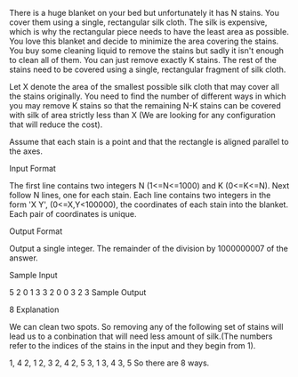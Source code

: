There is a huge blanket on your bed but unfortunately it has N stains. You cover them using a single, rectangular silk cloth. The silk is expensive, which is why the rectangular piece needs to have the least area as possible. You love this blanket and decide to minimize the area covering the stains. You buy some cleaning liquid to remove the stains but sadly it isn't enough to clean all of them. You can just remove exactly K stains. The rest of the stains need to be covered using a single, rectangular fragment of silk cloth.

Let X denote the area of the smallest possible silk cloth that may cover all the stains originally. You need to find the number of different ways in which you may remove K stains so that the remaining N-K stains can be covered with silk of area strictly less than X (We are looking for any configuration that will reduce the cost).

Assume that each stain is a point and that the rectangle is aligned parallel to the axes.

Input Format

The first line contains two integers N (1<=N<=1000) and K (0<=K<=N). Next follow N lines, one for each stain. Each line contains two integers in the form 'X Y', (0<=X,Y<100000), the coordinates of each stain into the blanket. Each pair of coordinates is unique.

Output Format

Output a single integer. The remainder of the division by 1000000007 of the answer.

Sample Input

5 2
0 1
3 3
2 0
0 3
2 3
Sample Output

8
Explanation

We can clean two spots. So removing any of the following set of stains will lead us to a conbination that will need less amount of silk.(The numbers refer to the indices of the stains in the input and they begin from 1).

1, 4
2, 1
2, 3
2, 4
2, 5
3, 1
3, 4
3, 5
So there are 8 ways.
